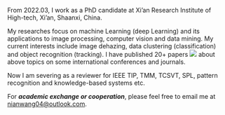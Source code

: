 From 2022.03, I work as a PhD candidate at Xi’an Research Institute of High-tech, Xi’an, Shaanxi, China.

My researches focus on machine Learning (deep Learning) and its applications to image processing, computer vision and data mining. My current interests include image dehazing, data clustering (classification) and object recognition (tracking). I have published 20+ papers <a href='https://scholar.google.com/citations?user=i2Ots7kAAAAJ'><img src="https://img.shields.io/endpoint?logo=Google%20Scholar&url=https%3A%2F%2Fcdn.jsdelivr.net%2Fgh%2FNianWang-HJJGCDX%2FNianWang-HJJGCDX.github.io@google-scholar-stats%2Fgs_data_shieldsio.json&labelColor=f6f6f6&color=9cf&style=flat&label=citations"></a> about above topics on some international conferences and journals.

Now I am severing as a reviewer for IEEE TIP, TMM, TCSVT, SPL, pattern recognition and knowledge-based systems etc. 

For ***academic exchange or cooperation***, please feel free to email me at [nianwang04@outlook.com](mailto:nianwang04@outlook.com). 
